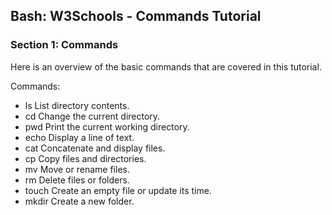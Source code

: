
## Bash: W3Schools - Commands Tutorial
### Section 1: Commands

Here is an overview of the basic commands that are covered in this tutorial.

Commands:
 - ls                           List directory contents.
 - cd                           Change the current directory.
 - pwd                          Print the current working directory.
 - echo                         Display a line of text.
 - cat                          Concatenate and display files.
 - cp                           Copy files and directories.
 - mv                           Move or rename files.
 - rm                           Delete files or folders.
 - touch                        Create an empty file or update its time.
 - mkdir                        Create a new folder.
